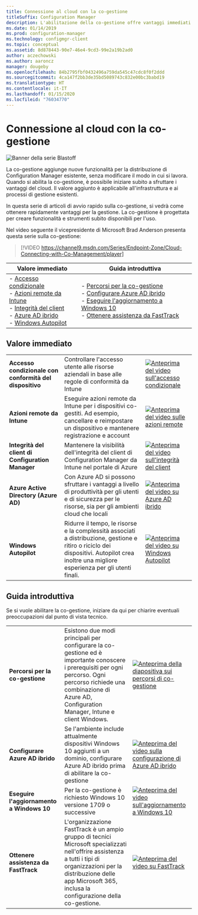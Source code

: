 ```yaml
---
title: Connessione al cloud con la co-gestione
titleSuffix: Configuration Manager
description: L'abilitazione della co-gestione offre vantaggi immediati.
ms.date: 01/14/2019
ms.prod: configuration-manager
ms.technology: configmgr-client
ms.topic: conceptual
ms.assetid: 8d878443-90e7-46e4-9cd3-99e2a19b2ad0
author: aczechowski
ms.author: aaroncz
manager: dougeby
ms.openlocfilehash: 84b2795fbf0432496a759da545c47cdc8f0f2ddd
ms.sourcegitcommit: 4ca147f2bb3de35bd5089743c832e00bc3babd19
ms.translationtype: HT
ms.contentlocale: it-IT
ms.lasthandoff: 01/15/2020
ms.locfileid: "76034770"
---
```

# <a name="cloud-connecting-with-co-management"></a>Connessione al cloud con la co-gestione

![Banner della serie Blastoff](media/blastoff-banner.png)

La co-gestione aggiunge nuove funzionalità per la distribuzione di Configuration Manager esistente, senza modificare il modo in cui si lavora. Quando si abilita la co-gestione, è possibile iniziare subito a sfruttare i vantaggi del cloud. Il valore aggiunto è applicabile all'infrastruttura e ai processi di gestione esistenti.

In questa serie di articoli di avvio rapido sulla co-gestione, si vedrà come ottenere rapidamente vantaggi per la gestione. La co-gestione è progettata per creare funzionalità e strumenti subito disponibili per l'uso.

Nel video seguente il vicepresidente di Microsoft Brad Anderson presenta questa serie sulla co-gestione:

> [!VIDEO https://channel9.msdn.com/Series/Endpoint-Zone/Cloud-Connecting-with-Co-Management/player]

| Valore immediato | Guida introduttiva |
|-----------------|-----------------|
| - [Accesso condizionale](#bkmk_ca)<br> - [Azioni remote da Intune](#bkmk_remote)<br> - [Integrità del client](#bkmk_client-health)<br> - [Azure AD ibrido](#bkmk_hybrid-aad)<br> - [Windows Autopilot](#bkmk_autopilot) | - [Percorsi per la co-gestione](#bkmk_paths)<br> - [Configurare Azure AD ibrido](#bkmk_setup-hybrid-aad)<br> - [Eseguire l'aggiornamento a Windows 10](#bkmk_upgrade-win10)<br> - [Ottenere assistenza da FastTrack](#bkmk_fasttrack) |

## <a name="immediate-value"></a>Valore immediato

| | | |
|-|-|-|
| <a name="bkmk_ca"></a>**Accesso condizionale con conformità del dispositivo** | Controllare l'accesso utente alle risorse aziendali in base alle regole di conformità da Intune | [![Anteprima del video sull'accesso condizionale](media/thumbnail-conditional-access.png)](/sccm/comanage/quickstart-conditional-access) |
| <a name="bkmk_remote"></a>**Azioni remote da Intune** | Eseguire azioni remote da Intune per i dispositivi co-gestiti. Ad esempio, cancellare e reimpostare un dispositivo e mantenere registrazione e account | [![Anteprima del video sulle azioni remote](media/thumbnail-remote-action.png)](/sccm/comanage/quickstart-remote-actions) |
| <a name="bkmk_client-health"></a>**Integrità del client di Configuration Manager** | Mantenere la visibilità dell'integrità del client di Configuration Manager da Intune nel portale di Azure | [![Anteprima del video sull'integrità del client](media/thumbnail-client-health.png)](/sccm/comanage/quickstart-client-health) |
| <a name="bkmk_hybrid-aad"></a>**Azure Active Directory (Azure AD)** | Con Azure AD si possono sfruttare i vantaggi a livello di produttività per gli utenti e di sicurezza per le risorse, sia per gli ambienti cloud che locali | [![Anteprima del video su Azure AD ibrido](media/thumbnail-azure-ad.png)](/sccm/comanage/quickstart-hybrid-aad) |
| <a name="bkmk_autopilot"></a>**Windows Autopilot** | Ridurre il tempo, le risorse e la complessità associati a distribuzione, gestione e ritiro o riciclo dei dispositivi. Autopilot crea inoltre una migliore esperienza per gli utenti finali. | [![Anteprima del video su Windows Autopilot](media/thumbnail-autopilot.png)](/sccm/comanage/quickstart-autopilot) |

## <a name="getting-started"></a>Guida introduttiva

Se si vuole abilitare la co-gestione, iniziare da qui per chiarire eventuali preoccupazioni dal punto di vista tecnico.

| | | |
|-|-|-|
| <a name="bkmk_paths"></a>**Percorsi per la co-gestione** | Esistono due modi principali per configurare la co-gestione ed è importante conoscere i prerequisiti per ogni percorso.  Ogni percorso richiede una combinazione di Azure AD, Configuration Manager, Intune e client Windows. | [![Anteprima della diapositiva sui percorsi di co-gestione](media/thumbnail-paths.png)](/sccm/comanage/quickstart-paths) |
| <a name="bkmk_setup-hybrid-aad"></a>**Configurare Azure AD ibrido** | Se l'ambiente include attualmente dispositivi Windows 10 aggiunti a un dominio, configurare Azure AD ibrido prima di abilitare la co-gestione | [![Anteprima del video sulla configurazione di Azure AD ibrido](media/thumbnail-setup-azure-ad.png)](/sccm/comanage/quickstart-setup-hybrid-aad) |
| <a name="bkmk_upgrade-win10"></a>**Eseguire l'aggiornamento a Windows 10** | Per la co-gestione è richiesto Windows 10 versione 1709 o successive | [![Anteprima del video sull'aggiornamento a Windows 10](media/thumbnail-upgrade-win10.png)](/sccm/comanage/quickstart-upgrade-win10) |
| <a name="bkmk_fasttrack"></a>**Ottenere assistenza da FastTrack** | L'organizzazione FastTrack è un ampio gruppo di tecnici Microsoft specializzati nell'offrire assistenza a tutti i tipi di organizzazioni per la distribuzione delle app Microsoft 365, inclusa la configurazione della co-gestione. | [![Anteprima del video su FastTrack](media/thumbnail-fasttrack.png)](/sccm/comanage/quickstart-fasttrack) |
